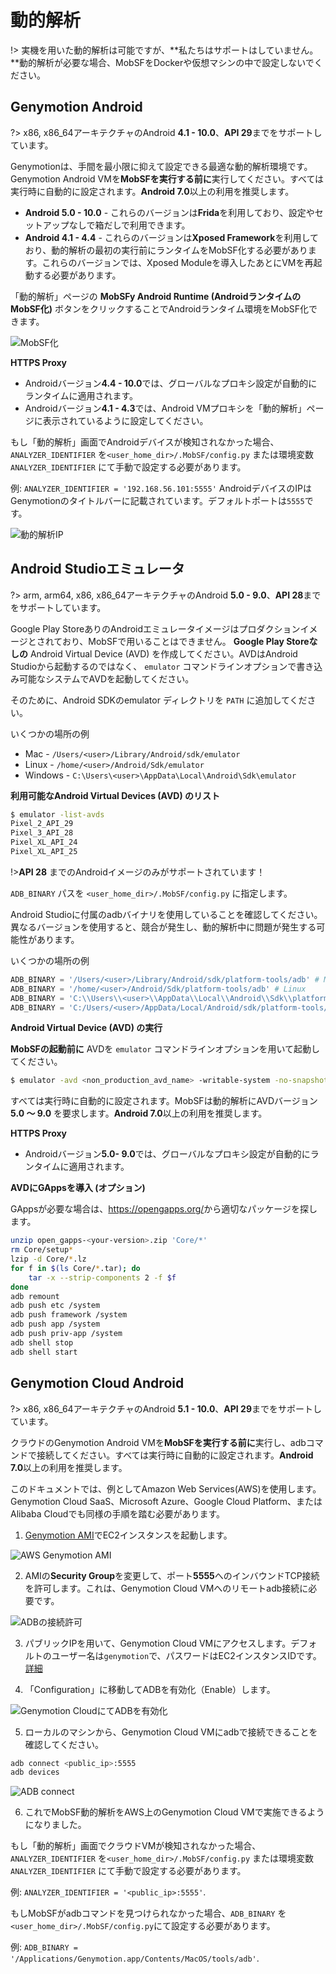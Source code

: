# 動的解析

!> 実機を用いた動的解析は可能ですが、**私たちはサポートはしていません。**動的解析が必要な場合、MobSFをDockerや仮想マシンの中で設定しないでください。

## Genymotion Android
?> x86, x86_64アーキテクチャのAndroid **4.1 - 10.0**、**API 29**までをサポートしています。

Genymotionは、手間を最小限に抑えて設定できる最適な動的解析環境です。Genymotion Android VMを**MobSFを実行する前に**実行してください。すべては実行時に自動的に設定されます。**Android 7.0**以上の利用を推奨します。

* **Android 5.0 - 10.0** - これらのバージョンは**Frida**を利用しており、設定やセットアップなしで箱だしで利用できます。
* **Android 4.1 - 4.4** - これらのバージョンは**Xposed Framework**を利用しており、動的解析の最初の実行前にランタイムをMobSF化する必要があります。これらのバージョンでは、Xposed Moduleを導入したあとにVMを再起動する必要があります。

「動的解析」ページの **MobSFy Android Runtime (AndroidランタイムのMobSF化)** ボタンをクリックすることでAndroidランタイム環境をMobSF化できます。

![MobSF化](https://user-images.githubusercontent.com/4301109/77839885-11033780-714f-11ea-9d52-df7b0bd314a0.png)

**HTTPS Proxy**

* Androidバージョン**4.4 - 10.0**では、グローバルなプロキシ設定が自動的にランタイムに適用されます。
* Androidバージョン**4.1 - 4.3**では、Android VMプロキシを「動的解析」ページに表示されているように設定してください。

もし「動的解析」画面でAndroidデバイスが検知されなかった場合、`ANALYZER_IDENTIFIER` を`<user_home_dir>/.MobSF/config.py` または環境変数 `ANALYZER_IDENTIFIER` にて手動で設定する必要があります。

例: `ANALYZER_IDENTIFIER = '192.168.56.101:5555'`
AndroidデバイスのIPはGenymotionのタイトルバーに記載されています。デフォルトポートは`5555`です。

![動的解析IP](https://user-images.githubusercontent.com/4301109/65379210-0b312300-dce2-11e9-8827-f63d3b95dfd1.png)

## Android Studioエミュレータ
?> arm, arm64, x86, x86_64アーキテクチャのAndroid **5.0 - 9.0**、**API 28**までをサポートしています。

Google Play StoreありのAndroidエミュレータイメージはプロダクションイメージとされており、MobSFで用いることはできません。
**Google Play Storeなしの** Android Virtual Device (AVD) を作成してください。AVDはAndroid Studioから起動するのではなく、 `emulator` コマンドラインオプションで書き込み可能なシステムでAVDを起動してください。

そのために、Android SDKのemulator ディレクトリを `PATH` に追加してください。

いくつかの場所の例

* Mac - `/Users/<user>/Library/Android/sdk/emulator`
* Linux - `/home/<user>/Android/Sdk/emulator`
* Windows - `C:\Users\<user>\AppData\Local\Android\Sdk\emulator`

**利用可能なAndroid Virtual Devices (AVD) のリスト**

```bash
$ emulator -list-avds
Pixel_2_API_29
Pixel_3_API_28
Pixel_XL_API_24
Pixel_XL_API_25
```

!>**API 28** までのAndroidイメージのみがサポートされています！


`ADB_BINARY` パスを `<user_home_dir>/.MobSF/config.py` に指定します。

Android Studioに付属のadbバイナリを使用していることを確認してください。異なるバージョンを使用すると、競合が発生し、動的解析中に問題が発生する可能性があります。

いくつかの場所の例

```python
ADB_BINARY = '/Users/<user>/Library/Android/sdk/platform-tools/adb' # Mac
ADB_BINARY = '/home/<user>/Android/Sdk/platform-tools/adb' # Linux
ADB_BINARY = 'C:\\Users\\<user>\\AppData\\Local\\Android\\Sdk\\platform-tools\\adb.exe' # Windows
ADB_BINARY = 'C:/Users/<user>/AppData/Local/Android/sdk/platform-tools/adb.exe' # Windows
```

**Android Virtual Device (AVD) の実行**

**MobSFの起動前に** AVDを `emulator` コマンドラインオプションを用いて起動してください。

```bash
$ emulator -avd <non_production_avd_name> -writable-system -no-snapshot
```

すべては実行時に自動的に設定されます。MobSFは動的解析にAVDバージョン **5.0 ～ 9.0** を要求します。**Android 7.0**以上の利用を推奨します。

**HTTPS Proxy**

* Androidバージョン**5.0- 9.0**では、グローバルなプロキシ設定が自動的にランタイムに適用されます。

**AVDにGAppsを導入 (オプション)**

GAppsが必要な場合は、<https://opengapps.org/>から適切なパッケージを探します。

```bash
unzip open_gapps-<your-version>.zip 'Core/*'
rm Core/setup*
lzip -d Core/*.lz
for f in $(ls Core/*.tar); do
    tar -x --strip-components 2 -f $f
done
adb remount
adb push etc /system
adb push framework /system
adb push app /system
adb push priv-app /system
adb shell stop
adb shell start
```

## Genymotion Cloud Android
?> x86, x86_64アーキテクチャのAndroid **5.1 - 10.0**、**API 29**までをサポートしています。

クラウドのGenymotion Android VMを**MobSFを実行する前に**実行し、adbコマンドで接続してください。すべては実行時に自動的に設定されます。**Android 7.0**以上の利用を推奨します。

このドキュメントでは、例としてAmazon Web Services(AWS)を使用します。Genymotion Cloud SaaS、Microsoft Azure、Google Cloud Platform、またはAlibaba Cloudでも同様の手順を踏む必要があります。

1. [Genymotion AMI](https://aws.amazon.com/marketplace/seller-profile?id=933724b4-d35f-4266-905e-e52e4792bc45)でEC2インスタンスを起動します。

![AWS Genymotion AMI](https://user-images.githubusercontent.com/4301109/81505732-7bb3a100-92bf-11ea-9ba5-b1899810db2e.png)

2. AMIの**Security Group**を変更して、ポート**5555**へのインバウンドTCP接続を許可します。これは、Genymotion Cloud VMへのリモートadb接続に必要です。

![ADBの接続許可](https://user-images.githubusercontent.com/4301109/81505878-9b979480-92c0-11ea-9456-32cf5254d381.png)

3. パブリックIPを用いて、Genymotion Cloud VMにアクセスします。デフォルトのユーザー名は`genymotion`で、パスワードはEC2インスタンスIDです。
   [詳細](https://docs.genymotion.com/paas/8.0/02_Getting_Started/021_AWS.html#create-and-set-up-an-instance)

4. 「Configuration」に移動してADBを有効化（Enable）します。

![Genymotion CloudにてADBを有効化](https://user-images.githubusercontent.com/4301109/81505975-46a84e00-92c1-11ea-82a5-8912f96849b1.png)

5. ローカルのマシンから、Genymotion Cloud VMにadbで接続できることを確認してください。

```bash
adb connect <public_ip>:5555
adb devices
```
![ADB connect](https://user-images.githubusercontent.com/4301109/81506018-9be45f80-92c1-11ea-8486-fcac8daee7be.png)

6. これでMobSF動的解析をAWS上のGenymotion Cloud VMで実施できるようになりました。

もし「動的解析」画面でクラウドVMが検知されなかった場合、`ANALYZER_IDENTIFIER` を`<user_home_dir>/.MobSF/config.py` または環境変数 `ANALYZER_IDENTIFIER` にて手動で設定する必要があります。

例: `ANALYZER_IDENTIFIER = '<public_ip>:5555'`.

もしMobSFがadbコマンドを見つけられなかった場合、`ADB_BINARY` を `<user_home_dir>/.MobSF/config.py`にて設定する必要があります。

例: `ADB_BINARY = '/Applications/Genymotion.app/Contents/MacOS/tools/adb'`.
